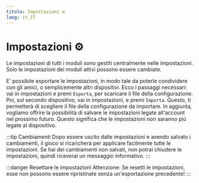 ```yaml
---
titolo: Impostazioni ⚙️
lang: it_IT
---
```


# Impostazioni ⚙️

Le impostazioni di tutti i moduli sono gestiti centralmente nelle impostazioni. Solo le impostazioni dei moduli attivi possono essere cambiate.

E' possibile esportare le impostazioni, in modo tale da poterle condividere con gli amici, o semplicemente altri dispositivi. Ecco i passaggi necessari:
vai in impostazioni e premi `Esporta`, per scaricare il file della configurazione. Poi, sul secondo dispositivo, vai in impostazioni, e premi `Importa`. Questo, ti permetterà di scegliere il file della configurazione da importare.
In aggiunta, vogliamo offrire la possibilità di salvare le impostazioni legate all'account nel prossimo futuro. Questo significa che le impostazioni non saranno più legate al dispositivo.

:::tip Cambiamenti
Dopo essere uscito dalle impostazioni e avendo salvato i cambiamenti, il gioco si ricaricherà per applicare facilmente tutte le impostazioni.
Se hai dei cambiamenti non salvati, non potrai chiudere le impostazioni, quindi riceverai un messaggio informativo.
:::

:::danger Resettare le impostazioni
Attenzione: Se resetti le impostazioni, esse non possono essere ripristinate senza un'esportazione precedente!
:::

<!-- ==START_FOOTER== Do NOT edit anything below this line! Any edits will be removed as content is auto generated! -->
[lssm.status]: https://status.lss-manager.de/
[lssm.discord]: https://discord.gg/RcTNjpB
[lssm.userscript]: https://v4.lss-manager.de/lssm-v4.user.js
[lssm.donations]: https://donate.lss-manager.de/
[docs]: https://docs.lss-manager.de/
[docs.apps]: /it_IT/apps.md
[docs.appstore]: /it_IT/appstore.md
[docs.bugs]: /it_IT/bugs.md
[docs.error_report]: /it_IT/error_report.md
[docs.faq]: /it_IT/faq.md
[docs.metadata]: /it_IT/metadata.md
[docs.other]: /it_IT/other.md
[docs.settings]: /it_IT/settings.md
[docs.suggestions]: /it_IT/suggestions.md
[docs.support]: /it_IT/support.md
[games.self]: https://operatore112.it
[tampermonkey]: https://tampermonkey.net/
[github]: https://github.com/LSS-Manager/LSSM-V.4
[github.issues]: https://github.com/LSS-Manager/LSSM-V.4/issues
[github.issues.open]: https://github.com/LSS-Manager/LSSM-V.4/issues?q=is%3Aissue+is%3Aopen+label%3Abug